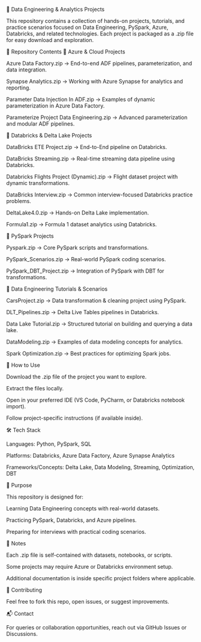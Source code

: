 🚀 Data Engineering & Analytics Projects

This repository contains a collection of hands-on projects, tutorials, and practice scenarios focused on Data Engineering, PySpark, Azure, Databricks, and related technologies.
Each project is packaged as a .zip file for easy download and exploration.

📂 Repository Contents
🔹 Azure & Cloud Projects

Azure Data Factory.zip → End-to-end ADF pipelines, parameterization, and data integration.

Synapse Analytics.zip → Working with Azure Synapse for analytics and reporting.

Parameter Data Injection In ADF.zip → Examples of dynamic parameterization in Azure Data Factory.

Parameterize Project Data Engineering.zip → Advanced parameterization and modular ADF pipelines.

🔹 Databricks & Delta Lake Projects

DataBricks ETE Project.zip → End-to-End pipeline on Databricks.

DataBricks Streaming.zip → Real-time streaming data pipeline using Databricks.

Databricks Flights Project (Dynamic).zip → Flight dataset project with dynamic transformations.

DataBricks Interview.zip → Common interview-focused Databricks practice problems.

DeltaLake4.0.zip → Hands-on Delta Lake implementation.

Formula1.zip → Formula 1 dataset analytics using Databricks.

🔹 PySpark Projects

Pyspark.zip → Core PySpark scripts and transformations.

PySpark_Scenarios.zip → Real-world PySpark coding scenarios.

PySpark_DBT_Project.zip → Integration of PySpark with DBT for transformations.

🔹 Data Engineering Tutorials & Scenarios

CarsProject.zip → Data transformation & cleaning project using PySpark.

DLT_Pipelines.zip → Delta Live Tables pipelines in Databricks.

Data Lake Tutorial.zip → Structured tutorial on building and querying a data lake.

DataModeling.zip → Examples of data modeling concepts for analytics.

Spark Optimization.zip → Best practices for optimizing Spark jobs.

📖 How to Use

Download the .zip file of the project you want to explore.

Extract the files locally.

Open in your preferred IDE (VS Code, PyCharm, or Databricks notebook import).

Follow project-specific instructions (if available inside).

🛠️ Tech Stack

Languages: Python, PySpark, SQL

Platforms: Databricks, Azure Data Factory, Azure Synapse Analytics

Frameworks/Concepts: Delta Lake, Data Modeling, Streaming, Optimization, DBT

🎯 Purpose

This repository is designed for:

Learning Data Engineering concepts with real-world datasets.

Practicing PySpark, Databricks, and Azure pipelines.

Preparing for interviews with practical coding scenarios.

📌 Notes

Each .zip file is self-contained with datasets, notebooks, or scripts.

Some projects may require Azure or Databricks environment setup.

Additional documentation is inside specific project folders where applicable.

🤝 Contributing

Feel free to fork this repo, open issues, or suggest improvements.

📬 Contact

For queries or collaboration opportunities, reach out via GitHub Issues or Discussions.
